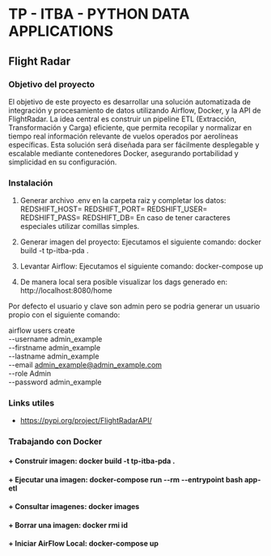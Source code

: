 # TP - ITBA - PYTHON DATA APPLICATIONS

## Flight Radar

### Objetivo del proyecto

El objetivo de este proyecto es desarrollar una solución automatizada de integración y procesamiento de datos utilizando Airflow, Docker, y la API de FlightRadar. 
La idea central es construir un pipeline ETL (Extracción, Transformación y Carga) eficiente, que permita recopilar y normalizar en tiempo real información relevante de vuelos operados por aerolíneas específicas. 
Esta solución será diseñada para ser fácilmente desplegable y escalable mediante contenedores Docker, asegurando portabilidad y simplicidad en su configuración.


### Instalación

1. Generar archivo .env en la carpeta raiz y completar los datos:
REDSHIFT_HOST=
REDSHIFT_PORT=
REDSHIFT_USER=
REDSHIFT_PASS=
REDSHIFT_DB=
En caso de tener caracteres especiales utilizar comillas simples.

2. Generar imagen del proyecto:
Ejecutamos el siguiente comando: docker build -t tp-itba-pda .

3. Levantar Airflow:
Ejecutamos el siguiente comando: docker-compose up

4. De manera local sera posible visualizar los dags generado en: http://localhost:8080/home

Por defecto el usuario y clave son admin pero se podria generar un usuario propio con el siguiente comando:

airflow users create \
  --username admin_example \
  --firstname admin_example \
  --lastname admin_example \
  --email admin_example@admin_example.com \
  --role Admin \
  --password admin_example

### Links utiles

+ https://pypi.org/project/FlightRadarAPI/

### Trabajando con Docker

#### + Construir imagen: docker build -t tp-itba-pda .
#### + Ejecutar una imagen: docker-compose run --rm --entrypoint bash app-etl
#### + Consultar imagenes: docker images
#### + Borrar una imagen: docker rmi id
#### + Iniciar AirFlow Local: docker-compose up


